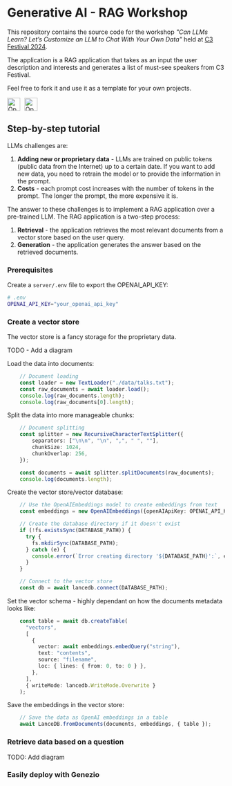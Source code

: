 # Generative AI - RAG Workshop

This repository contains the source code for the workshop *"Can LLMs Learn? Let’s Customize an LLM to Chat With Your Own Data"* held at [C3 Festival 2024](https://c3fest.com/).

The application is a RAG application that takes as an input the user description and interests and generates a list of must-see speakers from C3 Festival.

Feel free to fork it and use it as a template for your own projects.

<div style="display: flex; align-items: center;">
  <a href="https://gitpod.io/#https://github.com/andreia-oca/rag-workshop" style="margin-right: 10px;">
    <img src="https://gitpod.io/button/open-in-gitpod.svg" alt="Open in Gitpod" style="height: 30px;"/>
  </a>
  <!-- <a href="https://open.vscode.dev/andreia-oca/rag-workshop" style="margin-right: 10px;">
    <img src="https://img.shields.io/static/v1?label=Open%20in%20VSCode&message=Open&color=blue&logo=visualstudiocode" alt="Open in Visual Studio Code" style="height: 30px;"/>
  </a> -->
  <a href="https://codespaces.new/andreia-oca/rag-workshop">
    <img src="https://github.com/codespaces/badge.svg" alt="Open in GitHub Codespaces" style="height: 30px;"/>
  </a>
</div>

## Step-by-step tutorial

LLMs challenges are:
1. **Adding new or proprietary data** - LLMs are trained on public tokens (public data from the Internet) up to a certain date. If you want to add new data, you need to retrain the model or to provide the information in the prompt.
2. **Costs** - each prompt cost increases with the number of tokens in the prompt. The longer the prompt, the more expensive it is.

The answer to these challenges is to implement a RAG application over a pre-trained LLM. The RAG application is a two-step process:
1. **Retrieval** - the application retrieves the most relevant documents from a vector store based on the user query.
2. **Generation** - the application generates the answer based on the retrieved documents.

### Prerequisites

Create a `server/.env` file to export the OPENAI_API_KEY:

```bash
# .env
OPENAI_API_KEY="your_openai_api_key"
```

### Create a vector store

The vector store is a fancy storage for the proprietary data.

TODO - Add a diagram

Load the data into documents:

```typescript
    // Document loading
    const loader = new TextLoader("./data/talks.txt");
    const raw_documents = await loader.load();
    console.log(raw_documents.length);
    console.log(raw_documents[0].length);
```

Split the data into more manageable chunks:

```typescript
    // Document splitting
    const splitter = new RecursiveCharacterTextSplitter({
        separators: ["\n\n", "\n", ",", " ", ""],
        chunkSize: 1024,
        chunkOverlap: 256,
    });

    const documents = await splitter.splitDocuments(raw_documents);
    console.log(documents.length);
```

Create the vector store/vector database:

```typescript
    // Use the OpenAIEmbeddings model to create embeddings from text
    const embeddings = new OpenAIEmbeddings({openAIApiKey: OPENAI_API_KEY});

    // Create the database directory if it doesn't exist
    if (!fs.existsSync(DATABASE_PATH)) {
      try {
        fs.mkdirSync(DATABASE_PATH);
      } catch (e) {
        console.error(`Error creating directory '${DATABASE_PATH}':`, e);
      }
    }

    // Connect to the vector store
    const db = await lancedb.connect(DATABASE_PATH);
```

Set the vector schema - highly dependant on how the documents metadata looks like:

```typescript
    const table = await db.createTable(
      "vectors",
      [
        {
          vector: await embeddings.embedQuery("string"),
          text: "contents",
          source: "filename",
          loc: { lines: { from: 0, to: 0 } },
        },
      ],
      { writeMode: lancedb.WriteMode.Overwrite }
    );
```

Save the embeddings in the vector store:

```typescript
    // Save the data as OpenAI embeddings in a table
    await LanceDB.fromDocuments(documents, embeddings, { table });
```

### Retrieve data based on a question

TODO: Add diagram


### Easily deploy with Genezio


